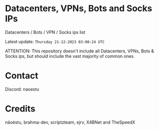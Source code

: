 # Datacenters, VPNs, Bots and Socks IPs
 
Datacenters / Bots / VPN / Socks ips list

Latest update: `Thursday 21-12-2023 03:00:24 UTC` 

ATTENTION: This repository doesn't include all Datacenters, VPNs, Bots & Socks ips, 
but should include the vast majority of common ones.

# Contact
Discord: naoestu

# Credits
nãoéstu, brahma-dev, scriptzteam, ejrv, X4BNet and TheSpeedX
